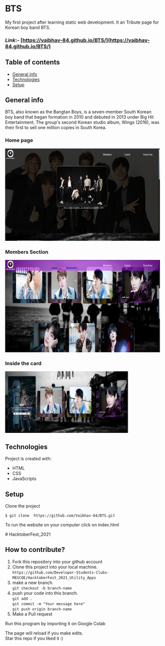 # BTS
My first project after learning static web development. It an Tribute page for Korean boy band BTS.

### _Link_:- [https://vaibhav-84.github.io/BTS/](https://vaibhav-84.github.io/BTS/)

## Table of contents
* [General info](#general-info)
* [Technologies](#technologies)
* [Setup](#setup)

## General info
BTS, also known as the Bangtan Boys, is a seven-member South Korean boy band that began formation in 2010 and debuted in 2013 under Big Hit Entertainment. The group's second Korean studio album, Wings (2016), was their first to sell one million copies in South Korea.
### Home page
<img src="/readme_images/1.png" height = 300px width = 600px>

### Members Section 
<img src="/readme_images/2.png" height = 300px width = 600px>


### Inside the card
<img src="/readme_images/3.png" height = 200px width = 400px>


## Technologies
Project is created with:
* HTML
* CSS
* JavaScripts

	
## Setup
Clone the project 
```
$ git clone  https://github.com/Vaibhav-84/BTS.git
```
To run the website on your computer click on index.html


﻿# HacktoberFest_2021

## How to contribute?

1. Fork this repository into your github account
2. Clone this project into your local machine.<br/> `https://github.com/Developer-Students-Clubs-MESCOE/HacktoberFest_2021_Utility_Apps`
3. make a new branch.<br/> `git checkout -b branch-name`
4. push your code into this branch.<br/>
   `git add .`<br/>
   `git commit -m "Your message here"`<br/>
   `git push origin branch-name`
5. Make a Pull request

Run this program by importing it on Google Colab


The page will reload if you make edits.<br />
Star this repo if you liked it :)


